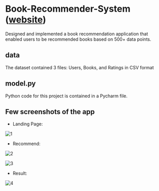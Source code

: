 # Book-Recommender-System ([website](http://anju322.pythonanywhere.com/recommend))
Designed and implemented a book recommendation application that enabled users to be recommended books based on 500+ data points.

## data
The dataset contained 3 files: Users, Books, and Ratings in CSV format
 
## model.py
Python code for this project is contained in a Pycharm file.

 ## Few screenshots of the app

* Landing Page:
  
 ![1](https://github.com/Anju-Anne-Varghese1/Book-Recommender/assets/137760122/0dbfdd34-e8eb-4b19-b3ee-d4a050911d96)

* Recommend:
  
 ![2](https://github.com/Anju-Anne-Varghese1/Book-Recommender/assets/137760122/7d75f5c3-966b-44b9-a831-23abc73d22ad)

 ![3](https://github.com/Anju-Anne-Varghese1/Book-Recommender/assets/137760122/aaaa88f9-5f53-4ee3-a34a-7fb39b84bce9)

* Result:
  
 ![4](https://github.com/Anju-Anne-Varghese1/Book-Recommender/assets/137760122/5439a0b6-b596-4110-8d9a-0b76878fbd05)



  

 
